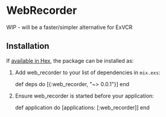 # WebRecorder

WIP - will be a faster/simpler alternative for ExVCR

## Installation

If [available in Hex](https://hex.pm/docs/publish), the package can be installed as:

  1. Add web_recorder to your list of dependencies in `mix.exs`:

        def deps do
          [{:web_recorder, "~> 0.0.1"}]
        end

  2. Ensure web_recorder is started before your application:

        def application do
          [applications: [:web_recorder]]
        end

